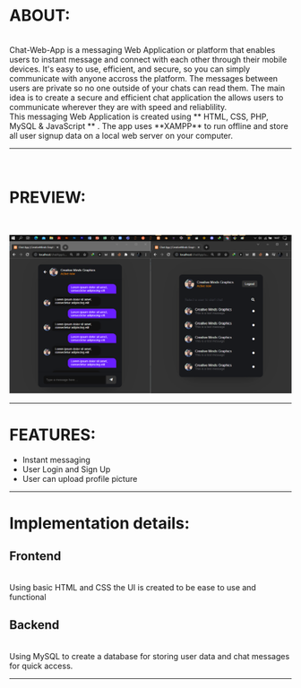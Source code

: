# ABOUT:


<br />
Chat-Web-App is a messaging Web Application or platform that enables users to instant message and connect with each other through their mobile devices. It's easy to use, efficient, and secure, so you can simply communicate with anyone accross the platform. The messages between users are private so no one outside of your chats can read them. The main idea is to create a secure and efficient chat application the allows users to communicate  wherever they are with speed and reliablility.
<br />
This messaging Web Application is created using ** HTML, CSS, PHP, MySQL & JavaScript ** . The app uses **XAMPP**  to run offline and store all user signup data on a local web server on your computer.

- - -

<br />

# PREVIEW:

<br />

 ![](/Readme_img/Untitled.png)

- - -
# FEATURES:
* Instant messaging
* User Login and Sign Up
* User can upload profile picture

- - - 
# Implementation details:
## Frontend
<br />
Using basic HTML and CSS the UI is created to be ease to use and functional
<br />

## Backend
<br />
Using MySQL to create a database for storing user data and chat messages for quick access.
<br />

- - -



